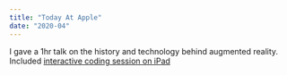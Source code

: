```yaml
---
title: "Today At Apple"
date: "2020-04"
---
```


I gave a 1hr talk on the history and technology behind augmented reality.  
Included [interactive coding session on iPad](https://github.com/ShadowFactory/TodayAtApple-SwiftPlaygroundsAR)